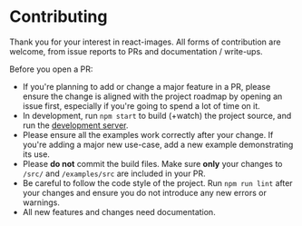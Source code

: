 # Contributing

Thank you for your interest in react-images. All forms of contribution are
welcome, from issue reports to PRs and documentation / write-ups.

Before you open a PR:

* If you're planning to add or change a major feature in a PR, please ensure
the change is aligned with the project roadmap by opening an issue first,
especially if you're going to spend a lot of time on it.
* In development, run `npm start` to build (+watch) the project source, and run
the [development server](http://localhost:8000).
* Please ensure all the examples work correctly after your change. If you're
adding a major new use-case, add a new example demonstrating its use.
* Please **do not** commit the build files. Make sure **only** your changes to
`/src/` and `/examples/src` are included in your PR.
* Be careful to follow the code style of the project. Run `npm run lint` after
your changes and ensure you do not introduce any new errors or warnings.
* All new features and changes need documentation.
